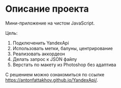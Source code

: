 # Описание проекта
Мини-приложение на чистом JavaScript.

Цель:
1. Подключенить YandexApi
2. Использовать метки, балуны, центрирование
2. Реализовать аккордеон
3. Делать запрос к JSON файлу
4. Верстать по макету из Photoshop без адаптива

С решением можно ознакомиться по ссылке https://antonfattakhov.github.io/YandexApi/.
